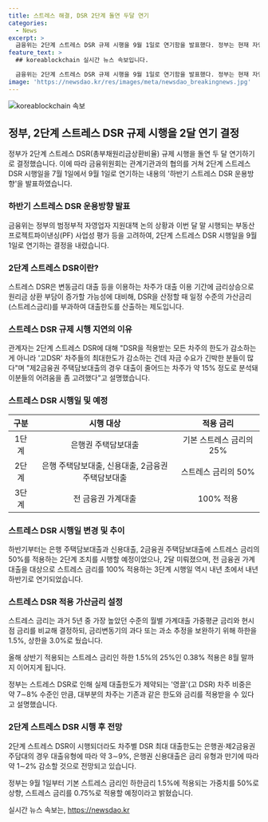 ```yaml
---
title: 스트레스 해결, DSR 2단계 돌연 두달 연기
categories:
  - News
excerpt: >
  금융위는 2단계 스트레스 DSR 규제 시행을 9월 1일로 연기함을 발표했다. 정부는 현재 자영업자 지원대책 논의 중이며, 부동산 PF 시장의 연착륙을 고려했다. 이에, 고DSR 차주들의 최대한도가 감소하는 것을 고려하여 연기되었다. 2월에 도입된 1단계 조치에 이어 2단계 조치 역시 2개월 미뤄졌으며, 3단계 시행일 또한 내년 하반기로 연기되었다. 적용된 스트레스 금리는 현재 하한금리 1.5%의 25%로 8월 말까지 적용되며, 차주별 DSR 최대 대출한도는 감소할 것으로 전망되고 있다.
feature_text: >
  ## koreablockchain 실시간 뉴스 속보입니다.

  금융위는 2단계 스트레스 DSR 규제 시행을 9월 1일로 연기함을 발표했다. 정부는 현재 자영업자 지원대책 논의 중이며, 부동산 PF 시장의 연착륙을 고려했다. 이에, 고DSR 차주들의 최대한도가 감소하는 것을 고려하여 연기되었다. 2월에 도입된 1단계 조치에 이어 2단계 조치 역시 2개월 미뤄졌으며, 3단계 시행일 또한 내년 하반기로 연기되었다. 적용된 스트레스 금리는 현재 하한금리 1.5%의 25%로 8월 말까지 적용되며, 차주별 DSR 최대 대출한도는 감소할 것으로 전망되고 있다.
image: 'https://newsdao.kr/res/images/meta/newsdao_breakingnews.jpg'
---
```


<p><img src="https://newsdao.kr/res/images/meta/newsdao_breakingnews.jpg" alt="koreablockchain 속보" /></p>

<h2 data-ke-size="size26">정부, 2단계 스트레스 DSR 규제 시행을 2달 연기 결정</h2>

<p data-ke-size="size16">정부가 2단계 스트레스 DSR(총부채원리금상환비율) 규제 시행을 돌연 두 달 연기하기로 결정했습니다. 이에 따라 금융위원회는 관계기관과의 협의를 거쳐 2단계 스트레스 DSR 시행일을 7월 1일에서 9월 1일로 연기하는 내용의 '하반기 스트레스 DSR 운용방향'을 발표하였습니다.</p>

<h3 data-ke-size="size24">하반기 스트레스 DSR 운용방향 발표</h3>

<p data-ke-size="size16">금융위는 정부의 범정부적 자영업자 지원대책 논의 상황과 이번 달 말 시행되는 부동산 프로젝트파이낸싱(PF) 사업성 평가 등을 고려하여, 2단계 스트레스 DSR 시행일을 9월 1일로 연기하는 결정을 내렸습니다.</p>

<h3 data-ke-size="size24">2단계 스트레스 DSR이란?</h3>

<p data-ke-size="size16">스트레스 DSR은 변동금리 대출 등을 이용하는 차주가 대출 이용 기간에 금리상승으로 원리금 상환 부담이 증가할 가능성에 대비해, DSR을 산정할 때 일정 수준의 가산금리(스트레스금리)를 부과하여 대출한도를 산출하는 제도입니다.</p>

<h3 data-ke-size="size24">스트레스 DSR 규제 시행 지연의 이유</h3>

<p data-ke-size="size16">관계자는 2단계 스트레스 DSR에 대해 "DSR을 적용받는 모든 차주의 한도가 감소하는 게 아니라 '고DSR' 차주들의 최대한도가 감소하는 건데 자금 수요가 긴박한 분들이 많다"며 "제2금융권 주택담보대출의 경우 대출이 줄어드는 차주가 약 15% 정도로 분석돼 이분들의 어려움을 좀 고려했다"고 설명했습니다.</p>

<h3 data-ke-size="size24">스트레스 DSR 시행일 및 예정</h3>

<table>
    <thead>
        <tr>
            <th style="text-align: center;">구분</th>
            <th style="text-align: center;">시행 대상</th>
            <th style="text-align: center;">적용 금리</th>
        </tr>
    </thead>
    <tbody>
        <tr>
            <td style="text-align: center;">1단계</td>
            <td style="text-align: center;">은행권 주택담보대출</td>
            <td style="text-align: center;">기본 스트레스 금리의 25%</td>
        </tr>
        <tr>
            <td style="text-align: center;">2단계</td>
            <td style="text-align: center;">은행 주택담보대출, 신용대출, 2금융권 주택담보대출</td>
            <td style="text-align: center;">스트레스 금리의 50%</td>
        </tr>
        <tr>
            <td style="text-align: center;">3단계</td>
            <td style="text-align: center;">전 금융권 가계대출</td>
            <td style="text-align: center;">100% 적용</td>
        </tr>
    </tbody>
</table>

<h3 data-ke-size="size24">스트레스 DSR 시행일 변경 및 추이</h3>

<p data-ke-size="size16">하반기부터는 은행 주택담보대출과 신용대출, 2금융권 주택담보대출에 스트레스 금리의 50%를 적용하는 2단계 조치를 시행할 예정이었으나, 2달 미뤄졌으며, 전 금융권 가계대출을 대상으로 스트레스 금리를 100% 적용하는 3단계 시행일 역시 내년 초에서 내년 하반기로 연기되었습니다.</p>

<h3 data-ke-size="size24">스트레스 DSR 적용 가산금리 설정</h3>

<p data-ke-size="size16">스트레스 금리는 과거 5년 중 가장 높았던 수준의 월별 가계대출 가중평균 금리와 현시점 금리를 비교해 결정하되, 금리변동기의 과다 또는 과소 추정을 보완하기 위해 하한을 1.5%, 상한을 3.0%로 뒀습니다.</p>

<p data-ke-size="size16">올해 상반기 적용되는 스트레스 금리인 하한 1.5%의 25%인 0.38% 적용은 8월 말까지 이어지게 됩니다.</p>

<p data-ke-size="size16">정부는 스트레스 DSR로 인해 실제 대출한도가 제약되는 '영끌'(고 DSR) 차주 비중은 약 7∼8% 수준인 만큼, 대부분의 차주는 기존과 같은 한도와 금리를 적용받을 수 있다고 설명했습니다.</p>

<h3 data-ke-size="size24">2단계 스트레스 DSR 시행 후 전망</h3>

<p data-ke-size="size16">2단계 스트레스 DSR이 시행되더라도 차주별 DSR 최대 대출한도는 은행권·제2금융권 주담대의 경우 대출유형에 따라 약 3∼9%, 은행권 신용대출은 금리 유형과 만기에 따라 약 1∼2% 감소할 것으로 전망되고 있습니다.</p>

<p data-ke-size="size16">정부는 9월 1일부터 기본 스트레스 금리인 하한금리 1.5%에 적용되는 가중치를 50%로 상향, 스트레스 금리를 0.75%로 적용할 예정이라고 밝혔습니다.</p>
실시간 뉴스 속보는, <a href="https://newsdao.kr" rel="dofollow">https://newsdao.kr</a>



